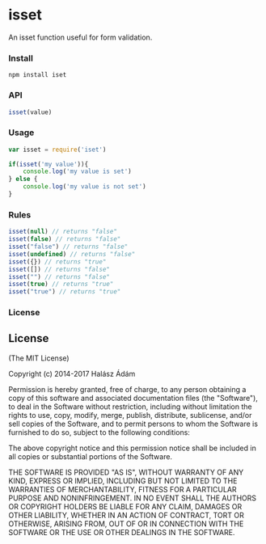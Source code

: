 # isset
An isset function useful for form validation.

### Install
```
npm install iset
```

### API
```js
isset(value)
```

### Usage

```js
var isset = require('iset')

if(isset('my value')){
    console.log('my value is set')
} else {
    console.log('my value is not set')
}
```

### Rules

```js
isset(null) // returns "false"
isset(false) // returns "false"
isset("false") // returns "false"
isset(undefined) // returns "false"
isset({}) // returns "true"
isset([]) // returns "false"
isset("") // returns "false"
isset(true) // returns "true"
isset("true") // returns "true"
```

### License


## License
(The MIT License)

Copyright (c) 2014-2017 Halász Ádám

Permission is hereby granted, free of charge, to any person obtaining a copy of this software and associated documentation files (the "Software"), to deal in the Software without restriction, including without limitation the rights to use, copy, modify, merge, publish, distribute, sublicense, and/or sell copies of the Software, and to permit persons to whom the Software is furnished to do so, subject to the following conditions:

The above copyright notice and this permission notice shall be included in all copies or substantial portions of the Software.

THE SOFTWARE IS PROVIDED "AS IS", WITHOUT WARRANTY OF ANY KIND, EXPRESS OR IMPLIED, INCLUDING BUT NOT LIMITED TO THE WARRANTIES OF MERCHANTABILITY, FITNESS FOR A PARTICULAR PURPOSE AND NONINFRINGEMENT. IN NO EVENT SHALL THE AUTHORS OR COPYRIGHT HOLDERS BE LIABLE FOR ANY CLAIM, DAMAGES OR OTHER LIABILITY, WHETHER IN AN ACTION OF CONTRACT, TORT OR OTHERWISE, ARISING FROM, OUT OF OR IN CONNECTION WITH THE SOFTWARE OR THE USE OR OTHER DEALINGS IN THE SOFTWARE.